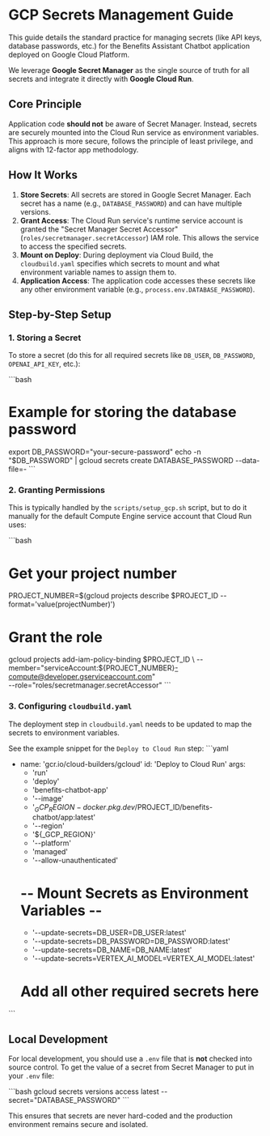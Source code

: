 # GCP Secrets Management Guide

This guide details the standard practice for managing secrets (like API keys, database passwords, etc.) for the Benefits Assistant Chatbot application deployed on Google Cloud Platform.

We leverage **Google Secret Manager** as the single source of truth for all secrets and integrate it directly with **Google Cloud Run**.

## Core Principle

Application code **should not** be aware of Secret Manager. Instead, secrets are securely mounted into the Cloud Run service as environment variables. This approach is more secure, follows the principle of least privilege, and aligns with 12-factor app methodology.

## How It Works

1.  **Store Secrets**: All secrets are stored in Google Secret Manager. Each secret has a name (e.g., `DATABASE_PASSWORD`) and can have multiple versions.
2.  **Grant Access**: The Cloud Run service's runtime service account is granted the "Secret Manager Secret Accessor" (`roles/secretmanager.secretAccessor`) IAM role. This allows the service to access the specified secrets.
3.  **Mount on Deploy**: During deployment via Cloud Build, the `cloudbuild.yaml` specifies which secrets to mount and what environment variable names to assign them to.
4.  **Application Access**: The application code accesses these secrets like any other environment variable (e.g., `process.env.DATABASE_PASSWORD`).

## Step-by-Step Setup

### 1. Storing a Secret

To store a secret (do this for all required secrets like `DB_USER`, `DB_PASSWORD`, `OPENAI_API_KEY`, etc.):

\`\`\`bash
# Example for storing the database password
export DB_PASSWORD="your-secure-password"
echo -n "$DB_PASSWORD" | gcloud secrets create DATABASE_PASSWORD --data-file=-
\`\`\`

### 2. Granting Permissions

This is typically handled by the `scripts/setup_gcp.sh` script, but to do it manually for the default Compute Engine service account that Cloud Run uses:

\`\`\`bash
# Get your project number
PROJECT_NUMBER=$(gcloud projects describe $PROJECT_ID --format='value(projectNumber)')

# Grant the role
gcloud projects add-iam-policy-binding $PROJECT_ID \
  --member="serviceAccount:${PROJECT_NUMBER}-compute@developer.gserviceaccount.com" \
  --role="roles/secretmanager.secretAccessor"
\`\`\`

### 3. Configuring `cloudbuild.yaml`

The deployment step in `cloudbuild.yaml` needs to be updated to map the secrets to environment variables.

See the example snippet for the `Deploy to Cloud Run` step:
\`\`\`yaml
  - name: 'gcr.io/cloud-builders/gcloud'
    id: 'Deploy to Cloud Run'
    args:
      - 'run'
      - 'deploy'
      - 'benefits-chatbot-app'
      - '--image'
      - '${_GCP_REGION}-docker.pkg.dev/$PROJECT_ID/benefits-chatbot/app:latest'
      - '--region'
      - '${_GCP_REGION}'
      - '--platform'
      - 'managed'
      - '--allow-unauthenticated'
      # -- Mount Secrets as Environment Variables --
      - '--update-secrets=DB_USER=DB_USER:latest'
      - '--update-secrets=DB_PASSWORD=DB_PASSWORD:latest'
      - '--update-secrets=DB_NAME=DB_NAME:latest'
      - '--update-secrets=VERTEX_AI_MODEL=VERTEX_AI_MODEL:latest'
      # Add all other required secrets here
\`\`\`

## Local Development

For local development, you should use a `.env` file that is **not** checked into source control. To get the value of a secret from Secret Manager to put in your `.env` file:

\`\`\`bash
gcloud secrets versions access latest --secret="DATABASE_PASSWORD"
\`\`\`

This ensures that secrets are never hard-coded and the production environment remains secure and isolated.
